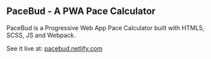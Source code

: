 ## PaceBud - A PWA Pace Calculator ##
PaceBud is a Progressive Web App Pace Calculator built with HTML5, SCSS, JS and Webpack.  

See it live at: [pacebud.netlify.com](https://pacebud.netlify.com)